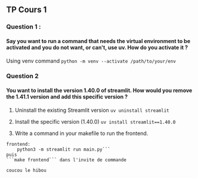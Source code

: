 ## TP Cours 1
### Question 1 :
#### Say you want to run a command that needs the virtual environment to be activated and you do not want, or can't, use uv. How do you activate it ?
Using venv command
```python -m venv --activate /path/to/your/env ```

### Question 2
#### You want to install the version 1.40.0 of streamlit. How would you remove the 1.41.1 version and add this specific version ?
1. Uninstall the existing Streamlit version
```uv uninstall streamlit```

2. Install the specific version (1.40.0)
```uv install streamlit==1.40.0```


3. Write a command in your makefile to run the frontend.
```.PHONY: frontend
frontend:
	python3 -m streamlit run main.py```
puis
```make frontend``` dans l'invite de commande

coucou le hibou
